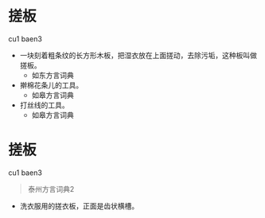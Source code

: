 # 搓板
cu1 baen3
+ 一块刻着粗条纹的长方形木板，把湿衣放在上面搓动，去除污垢，这种板叫做搓板。
  * 如东方言词典
+ 擀棉花条儿的工具。
  * 如皋方言词典
+ 打丝线的工具。
  * 如皋方言词典

# 搓板
cu1 baen3
> 泰州方言词典2
- 洗衣服用的搓衣板，正面是齿状横槽。
